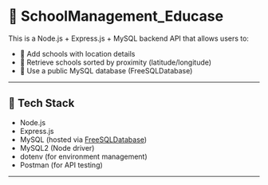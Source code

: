 # 🏫 SchoolManagement_Educase

This is a Node.js + Express.js + MySQL backend API that allows users to:

- 📍 Add schools with location details
- 📌 Retrieve schools sorted by proximity (latitude/longitude)
- 🧭 Use a public MySQL database (FreeSQLDatabase)

---

## 🚀 Tech Stack

- Node.js
- Express.js
- MySQL (hosted via [FreeSQLDatabase](https://www.freesqldatabase.com/))
- MySQL2 (Node driver)
- dotenv (for environment management)
- Postman (for API testing)

---

